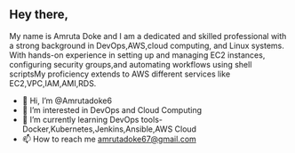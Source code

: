 ## Hey there,
My name is Amruta Doke and I am a dedicated and skilled professional with a strong background in DevOps,AWS,cloud computing, and Linux systems. With hands-on experience in setting up and managing EC2 instances, configuring security groups,and automating workflows using shell scriptsMy proficiency extends to AWS different services like EC2,VPC,IAM,AMI,RDS.

- 👋 Hi, I’m @Amrutadoke6
- 👀 I’m interested in DevOps and Cloud Computing
- 🌱 I’m currently learning DevOps tools-Docker,Kubernetes,Jenkins,Ansible,AWS Cloud
- 📫 How to reach me amrutadoke67@gmail.com
  

<!---
Amrutadoke6/Amrutadoke6 is a ✨ special ✨ repository because its `README.md` (this file) appears on your GitHub profile.
You can click the Preview link to take a look at your changes.
--->
